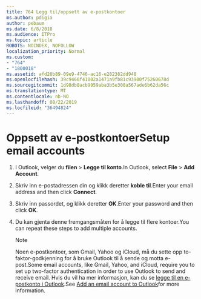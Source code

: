 ```yaml
---
title: 764 Legg til/oppsett av e-postkontoer
ms.author: pdigia
author: pebaum
ms.date: 6/8/2018
ms.audience: ITPro
ms.topic: article
ROBOTS: NOINDEX, NOFOLLOW
localization_priority: Normal
ms.custom:
- "764"
- "1800018"
ms.assetid: afd20b89-09e9-4746-ac16-e282382dd948
ms.openlocfilehash: 39c9466f41002a1471a9fb81c93900f75260678d
ms.sourcegitcommit: 1d98db8acb9959aba3b5e308a567ade6b62da56c
ms.translationtype: MT
ms.contentlocale: nb-NO
ms.lasthandoff: 08/22/2019
ms.locfileid: "36494824"
---
```

# <a name="setup-email-accounts"></a><span data-ttu-id="9ae9b-102">Oppsett av e-postkontoer</span><span class="sxs-lookup"><span data-stu-id="9ae9b-102">Setup email accounts</span></span>

1. <span data-ttu-id="9ae9b-103">I Outlook, velger du **filen** \> **Legge til konto**.</span><span class="sxs-lookup"><span data-stu-id="9ae9b-103">In Outlook, select **File** \> **Add Account**.</span></span>

2. <span data-ttu-id="9ae9b-104">Skriv inn e-postadressen din og klikk deretter **koble til**.</span><span class="sxs-lookup"><span data-stu-id="9ae9b-104">Enter your email address and then click **Connect**.</span></span>

3. <span data-ttu-id="9ae9b-105">Skriv inn passordet, og klikk deretter **OK**.</span><span class="sxs-lookup"><span data-stu-id="9ae9b-105">Enter your password and then click **OK**.</span></span>

4. <span data-ttu-id="9ae9b-106">Du kan gjenta denne fremgangsmåten for å legge til flere kontoer.</span><span class="sxs-lookup"><span data-stu-id="9ae9b-106">You can repeat these steps to add multiple accounts.</span></span>

    > [!NOTE]
    > <span data-ttu-id="9ae9b-107">Noen e-postkontoer, som Gmail, Yahoo og iCloud, må du sette opp to-faktor-godkjenning for å bruke Outlook til å sende og motta e-post.</span><span class="sxs-lookup"><span data-stu-id="9ae9b-107">Some email accounts, like Gmail, Yahoo, and iCloud, require you to set up two-factor authentication in order to use Outlook to send and receive email.</span></span> <span data-ttu-id="9ae9b-108">Hvis du vil ha mer informasjon, kan du se [legge til en e-postkonto i Outlook](https://support.office.com/article/6e27792a-9267-4aa4-8bb6-c84ef146101b.aspx).</span><span class="sxs-lookup"><span data-stu-id="9ae9b-108">See [Add an email account to Outlook](https://support.office.com/article/6e27792a-9267-4aa4-8bb6-c84ef146101b.aspx)for more information.</span></span>
  